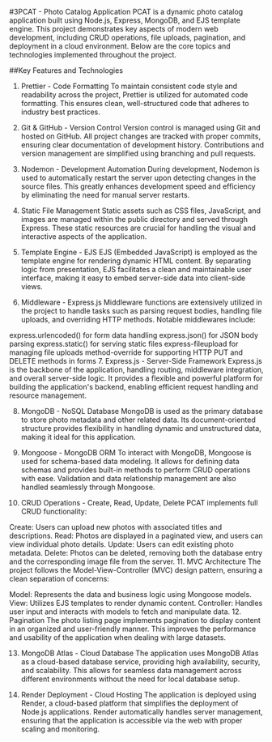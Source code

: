 #3PCAT - Photo Catalog Application
PCAT is a dynamic photo catalog application built using Node.js, Express, MongoDB, and EJS template engine. This project demonstrates key aspects of modern web development, including CRUD operations, file uploads, pagination, and deployment in a cloud environment. Below are the core topics and technologies implemented throughout the project.

##Key Features and Technologies
1. Prettier - Code Formatting
To maintain consistent code style and readability across the project, Prettier is utilized for automated code formatting. This ensures clean, well-structured code that adheres to industry best practices.

2. Git & GitHub - Version Control
Version control is managed using Git and hosted on GitHub. All project changes are tracked with proper commits, ensuring clear documentation of development history. Contributions and version management are simplified using branching and pull requests.

3. Nodemon - Development Automation
During development, Nodemon is used to automatically restart the server upon detecting changes in the source files. This greatly enhances development speed and efficiency by eliminating the need for manual server restarts.

4. Static File Management
Static assets such as CSS files, JavaScript, and images are managed within the public directory and served through Express. These static resources are crucial for handling the visual and interactive aspects of the application.

5. Template Engine - EJS
EJS (Embedded JavaScript) is employed as the template engine for rendering dynamic HTML content. By separating logic from presentation, EJS facilitates a clean and maintainable user interface, making it easy to embed server-side data into client-side views.

6. Middleware - Express.js
Middleware functions are extensively utilized in the project to handle tasks such as parsing request bodies, handling file uploads, and overriding HTTP methods. Notable middlewares include:

express.urlencoded() for form data handling
express.json() for JSON body parsing
express.static() for serving static files
express-fileupload for managing file uploads
method-override for supporting HTTP PUT and DELETE methods in forms
7. Express.js - Server-Side Framework
Express.js is the backbone of the application, handling routing, middleware integration, and overall server-side logic. It provides a flexible and powerful platform for building the application's backend, enabling efficient request handling and resource management.

8. MongoDB - NoSQL Database
MongoDB is used as the primary database to store photo metadata and other related data. Its document-oriented structure provides flexibility in handling dynamic and unstructured data, making it ideal for this application.

9. Mongoose - MongoDB ORM
To interact with MongoDB, Mongoose is used for schema-based data modeling. It allows for defining data schemas and provides built-in methods to perform CRUD operations with ease. Validation and data relationship management are also handled seamlessly through Mongoose.

10. CRUD Operations - Create, Read, Update, Delete
PCAT implements full CRUD functionality:

Create: Users can upload new photos with associated titles and descriptions.
Read: Photos are displayed in a paginated view, and users can view individual photo details.
Update: Users can edit existing photo metadata.
Delete: Photos can be deleted, removing both the database entry and the corresponding image file from the server.
11. MVC Architecture
The project follows the Model-View-Controller (MVC) design pattern, ensuring a clean separation of concerns:

Model: Represents the data and business logic using Mongoose models.
View: Utilizes EJS templates to render dynamic content.
Controller: Handles user input and interacts with models to fetch and manipulate data.
12. Pagination
The photo listing page implements pagination to display content in an organized and user-friendly manner. This improves the performance and usability of the application when dealing with large datasets.

13. MongoDB Atlas - Cloud Database
The application uses MongoDB Atlas as a cloud-based database service, providing high availability, security, and scalability. This allows for seamless data management across different environments without the need for local database setup.

14. Render Deployment - Cloud Hosting
The application is deployed using Render, a cloud-based platform that simplifies the deployment of Node.js applications. Render automatically handles server management, ensuring that the application is accessible via the web with proper scaling and monitoring.

